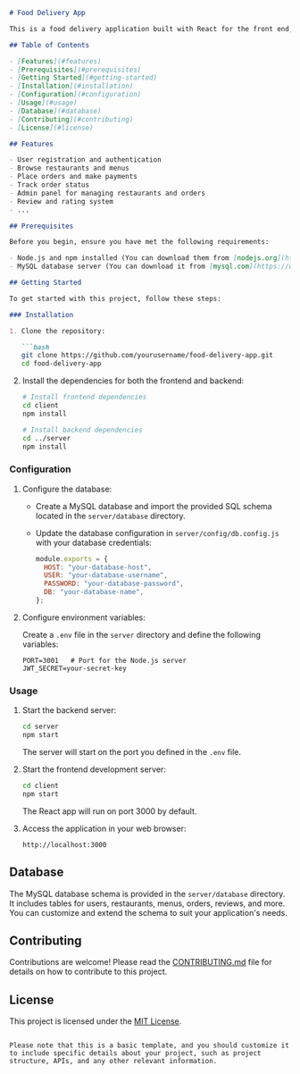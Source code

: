 
```markdown
# Food Delivery App

This is a food delivery application built with React for the front end, Node.js for the back end, and MySQL for the database.

## Table of Contents

- [Features](#features)
- [Prerequisites](#prerequisites)
- [Getting Started](#getting-started)
- [Installation](#installation)
- [Configuration](#configuration)
- [Usage](#usage)
- [Database](#database)
- [Contributing](#contributing)
- [License](#license)

## Features

- User registration and authentication
- Browse restaurants and menus
- Place orders and make payments
- Track order status
- Admin panel for managing restaurants and orders
- Review and rating system
- ...

## Prerequisites

Before you begin, ensure you have met the following requirements:

- Node.js and npm installed (You can download them from [nodejs.org](https://nodejs.org/))
- MySQL database server (You can download it from [mysql.com](https://www.mysql.com/))

## Getting Started

To get started with this project, follow these steps:

### Installation

1. Clone the repository:

   ```bash
   git clone https://github.com/yourusername/food-delivery-app.git
   cd food-delivery-app
   ```

2. Install the dependencies for both the frontend and backend:

   ```bash
   # Install frontend dependencies
   cd client
   npm install

   # Install backend dependencies
   cd ../server
   npm install
   ```

### Configuration

1. Configure the database:

   - Create a MySQL database and import the provided SQL schema located in the `server/database` directory.

   - Update the database configuration in `server/config/db.config.js` with your database credentials:

     ```javascript
     module.exports = {
       HOST: "your-database-host",
       USER: "your-database-username",
       PASSWORD: "your-database-password",
       DB: "your-database-name",
     };
     ```

2. Configure environment variables:

   Create a `.env` file in the `server` directory and define the following variables:

   ```env
   PORT=3001   # Port for the Node.js server
   JWT_SECRET=your-secret-key
   ```

### Usage

1. Start the backend server:

   ```bash
   cd server
   npm start
   ```

   The server will start on the port you defined in the `.env` file.

2. Start the frontend development server:

   ```bash
   cd client
   npm start
   ```

   The React app will run on port 3000 by default.

3. Access the application in your web browser:

   ```
   http://localhost:3000
   ```

## Database

The MySQL database schema is provided in the `server/database` directory. It includes tables for users, restaurants, menus, orders, reviews, and more. You can customize and extend the schema to suit your application's needs.

## Contributing

Contributions are welcome! Please read the [CONTRIBUTING.md](CONTRIBUTING.md) file for details on how to contribute to this project.

## License

This project is licensed under the [MIT License](LICENSE).
```

Please note that this is a basic template, and you should customize it to include specific details about your project, such as project structure, APIs, and any other relevant information.
